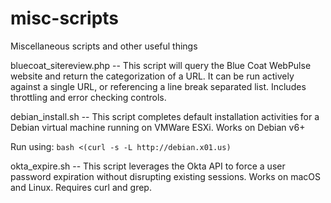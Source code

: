 # misc-scripts
Miscellaneous scripts and other useful things

bluecoat_sitereview.php
-- This script will query the Blue Coat WebPulse website and return the categorization of a URL. It can be run actively against a single URL, or referencing a line break separated list. Includes throttling and error checking controls.

debian_install.sh
-- This script completes default installation activities for a Debian virtual machine running on VMWare ESXi. Works on Debian v6+

Run using: `bash <(curl -s -L http://debian.x01.us)`

okta_expire.sh
-- This script leverages the Okta API to force a user password expiration without disrupting existing sessions. Works on macOS and Linux. Requires curl and grep.
